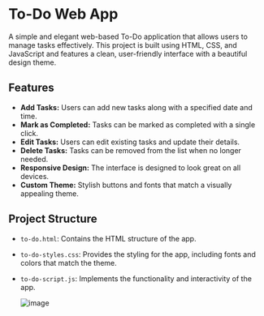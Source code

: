 # To-Do Web App

A simple and elegant web-based To-Do application that allows users to manage tasks effectively. This project is built using HTML, CSS, and JavaScript and features a clean, user-friendly interface with a beautiful design theme.

## Features

- **Add Tasks:** Users can add new tasks along with a specified date and time.
- **Mark as Completed:** Tasks can be marked as completed with a single click.
- **Edit Tasks:** Users can edit existing tasks and update their details.
- **Delete Tasks:** Tasks can be removed from the list when no longer needed.
- **Responsive Design:** The interface is designed to look great on all devices.
- **Custom Theme:** Stylish buttons and fonts that match a visually appealing theme.

## Project Structure

- `to-do.html`: Contains the HTML structure of the app.
- `to-do-styles.css`: Provides the styling for the app, including fonts and colors that match the theme.
- `to-do-script.js`: Implements the functionality and interactivity of the app.


   ![image](https://github.com/user-attachments/assets/bbfcb6d0-9b36-43b6-829f-06baa4d98d95)

   


